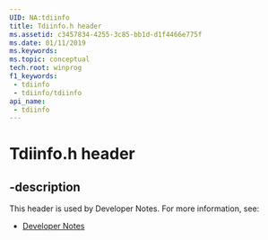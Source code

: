 ```yaml
---
UID: NA:tdiinfo
title: Tdiinfo.h header
ms.assetid: c3457834-4255-3c85-bb1d-d1f4466e775f
ms.date: 01/11/2019
ms.keywords: 
ms.topic: conceptual
tech.root: winprog
f1_keywords:
 - tdiinfo
 - tdiinfo/tdiinfo
api_name:
 - tdiinfo
---
```


# Tdiinfo.h header


## -description

This header is used by Developer Notes. For more information, see:

- [Developer Notes](../_winprog/index.md)

